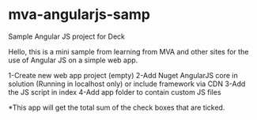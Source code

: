 # mva-angularjs-samp
Sample Angular JS project for Deck

Hello, this is a mini sample from learning from MVA and other sites for the use of Angular JS on a simple web app.

1-Create new web app project (empty)
2-Add Nuget AngularJS core in solution (Running in localhost only) or include framework via CDN
3-Add the JS script in index
4-Add app folder to contain custom JS files

*This app will get the total sum of the check boxes that are ticked.

